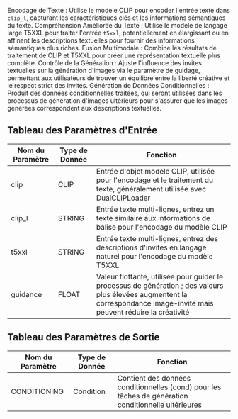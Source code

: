 Encodage de Texte : Utilise le modèle CLIP pour encoder l'entrée texte dans `clip_l`, capturant les caractéristiques clés et les informations sémantiques du texte.
Compréhension Améliorée du Texte : Utilise le modèle de langage large T5XXL pour traiter l'entrée `t5xxl`, potentiellement en élargissant ou en affinant les descriptions textuelles pour fournir des informations sémantiques plus riches.
Fusion Multimodale : Combine les résultats de traitement de CLIP et T5XXL pour créer une représentation textuelle plus complète.
Contrôle de la Génération : Ajuste l'influence des invites textuelles sur la génération d'images via le paramètre de guidage, permettant aux utilisateurs de trouver un équilibre entre la liberté créative et le respect strict des invites.
Génération de Données Conditionnelles : Produit des données conditionnelles traitées, qui seront utilisées dans les processus de génération d'images ultérieurs pour s'assurer que les images générées correspondent aux descriptions textuelles.

## Tableau des Paramètres d'Entrée
| Nom du Paramètre | Type de Donnée | Fonction |
|------------------|----------------|----------|
| clip             | CLIP           | Entrée d'objet modèle CLIP, utilisée pour l'encodage et le traitement du texte, généralement utilisée avec DualCLIPLoader |
| clip_l           | STRING         | Entrée texte multi-lignes, entrez un texte similaire aux informations de balise pour l'encodage du modèle CLIP |
| t5xxl            | STRING         | Entrée texte multi-lignes, entrez des descriptions d'invites en langage naturel pour l'encodage du modèle T5XXL |
| guidance         | FLOAT          | Valeur flottante, utilisée pour guider le processus de génération ; des valeurs plus élevées augmentent la correspondance image-invite mais peuvent réduire la créativité |

## Tableau des Paramètres de Sortie

| Nom du Paramètre | Type de Donnée | Fonction |
|------------------|----------------|----------|
| CONDITIONING     | Condition      | Contient des données conditionnelles (cond) pour les tâches de génération conditionnelle ultérieures |
